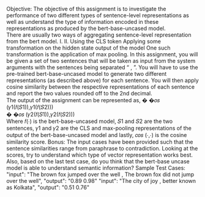 Objective: The objective of this assignment is to investigate the performance of two 
different types of sentence-level representations as well as understand the type of 
information encoded in these representations as produced by the bert-base-uncased model.  
There are usually two ways of aggregating sentence-level representation from the bert 
model. 
I. 
II. 
Using the CLS token 
Applying some transformation on the hidden state output of the model 
One such transformation is the application of max pooling. 
In this assignment, you will be given a set of two sentences that will be taken as input from 
the system arguments with the sentences being separated “ , ”. You will have to use the 
pre-trained bert-base-uncased model to generate two different representations (as 
described above) for each sentence. You will then apply cosine similarity between the 
respective representations of each sentence and report the two values rounded off to the 
2nd decimal.  
The output of the assignment can be represented as, 
�
�𝑜𝑠 (𝛾1(𝑓(𝑆1)),𝛾1(𝑓(𝑆2)))           
�
�𝑜𝑠 (𝛾2(𝑓(𝑆1)),𝛾2(𝑓(𝑆2)))  
Where 𝑓(⋅) is the bert-base-uncased model, 𝑆1 and 𝑆2 are the two sentences, 𝛾1 and 𝛾2 are 
the CLS and max-pooling representations of the output of the bert-base-uncased model 
and lastly, 𝑐𝑜𝑠 (⋅,⋅) is the cosine similarity score. 
Bonus: The input cases have been provided such that the sentence similarities range from 
paraphrase to contradiction. Looking at the scores, try to understand which type of vector 
representation works best. Also, based on the last test case, do you think that the bert-base
uncase model is able to understand semantic information? 
Sample Test Cases: 
"input": "The brown fox jumped over the well , The brown fox did not jump over 
the well", 
"output": "0.89 0.98" 
"input": "The city of joy , better known as Kolkata", 
"output": "0.51 0.76"
